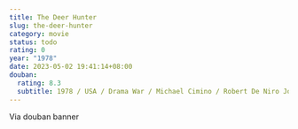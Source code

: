 ```yaml
---
title: The Deer Hunter
slug: the-deer-hunter
category: movie
status: todo
rating: 0
year: "1978"
date: 2023-05-02 19:41:14+08:00
douban:
  rating: 8.3
  subtitle: 1978 / USA / Drama War / Michael Cimino / Robert De Niro John Cazale
---
```


Via douban banner
